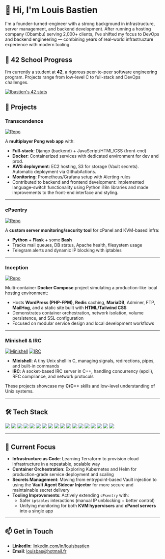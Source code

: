 # 👋 Hi, I'm Louis Bastien

I'm a founder-turned-engineer with a strong background in infrastructure, server management, and backend development. After running a hosting company (Obambu) serving 2,000+ clients, I’ve shifted my focus to DevOps and backend engineering — combining years of real-world infrastructure experience with modern tooling.


## 🏫 42 School Progress

I’m currently a student at **42**, a rigorous peer-to-peer software engineering program. Projects range from low-level C to full-stack and DevOps challenges.

[![lbastien's 42 stats](https://badge.mediaplus.ma/colorfulwaves/lbastien?1337Badge=off&UM6P=off)](https://github.com/oakoudad/badge42)


## 🚀 Projects

### Transcendence 
[![Repo](https://img.shields.io/badge/GitHub-Transcendence-blue?logo=github)](https://github.com/louis-bastien/ft_transcendence-showcase)

A **multiplayer Pong web app** with:
- **Full-stack**: Django (backend) + JavaScript/HTML/CSS (front-end)  
- **Docker**: Containerized services with dedicated environment for dev and prod. 
- **AWS deployment**: EC2 hosting, S3 for storage (Vault secrets). Automatic deployment via GithubActions.
- **Monitoring**: Prometheus/Grafana setup with Alerting rules
- Contributed to backend and frontend development: implemented language-switch functionality using Python i18n libraries and made improvements to the front-end interface and styling.

---

### cPsentry 
[![Repo](https://img.shields.io/badge/GitHub-cPsentry-blue?logo=github)](https://github.com/louis-bastien/cPsentry)

A **custom server monitoring/security tool** for cPanel and KVM-based infra:
- **Python** + **Flask** + some **Bash**  
- Tracks mail queues, DB status, Apache health, filesystem usage  
- Telegram alerts and dynamic IP blocking with iptables  

---

### Inception 
[![Repo](https://img.shields.io/badge/GitHub-Inception-blue?logo=github)](https://github.com/louis-bastien/inception)

Multi-container **Docker Compose** project simulating a production-like local hosting environment:
- Hosts **WordPress (PHP-FPM)**, **Redis** caching, **MariaDB**, Adminer, FTP, **MailHog**, and a static site built with **HTML/Tailwind CSS**  
- Demonstrates container orchestration, network isolation, volume persistence, and SSL configuration  
- Focused on modular service design and local development workflows

---

### Minishell & IRC

[![Minishell](https://img.shields.io/badge/GitHub-Minishell-blue?logo=github)](https://github.com/louis-bastien/minishell)
[![IRC](https://img.shields.io/badge/GitHub-IRC-blue?logo=github)](https://github.com/louis-bastien/IRC)

- **Minishell**: A tiny Unix shell in C, managing signals, redirections, pipes, and built-in commands  
- **IRC**: A socket-based IRC server in C++, handling concurrency (epoll), RFC compliance, and network protocols  

These projects showcase my **C/C++** skills and low-level understanding of Unix systems.

---

## 🛠 Tech Stack

<p align="left">
  <!-- LANGUAGE BADGES -->
  <img src="https://img.shields.io/badge/C-00599C?style=flat&logo=c&logoColor=white" />
  <img src="https://img.shields.io/badge/C++-00599C?style=flat&logo=c%2B%2B&logoColor=white" />
  <img src="https://img.shields.io/badge/Python-3670A0?style=flat&logo=python&logoColor=white" />
  <img src="https://img.shields.io/badge/Bash-4EAA25?style=flat&logo=gnubash&logoColor=white" />
  <img src="https://img.shields.io/badge/JavaScript-F7DF1E?style=flat&logo=javascript&logoColor=black" />
  <img src="https://img.shields.io/badge/HTML5-E34F26?style=flat&logo=html5&logoColor=white" />
  <img src="https://img.shields.io/badge/CSS3-1572B6?style=flat&logo=css3&logoColor=white" />

  <!-- FRAMEWORKS BADGES -->
  <img src="https://img.shields.io/badge/Django-092E20?style=flat&logo=django&logoColor=white" />
  <img src="https://img.shields.io/badge/Flask-000000?style=flat&logo=flask&logoColor=white" />

  <!-- DEVOPS / INFRA BADGES -->
  <img src="https://img.shields.io/badge/Docker-2496ED?style=flat&logo=docker&logoColor=white" />
  <img src="https://img.shields.io/badge/Linux-FCC624?style=flat&logo=linux&logoColor=black" />
  <img src="https://img.shields.io/badge/AWS-232F3E?style=flat&logo=amazon-aws&logoColor=white" />
  <img src="https://img.shields.io/badge/GitHub%20Actions-2088FF?style=flat&logo=github-actions&logoColor=white" />
  <img src="https://img.shields.io/badge/Prometheus-E6522C?style=flat&logo=prometheus&logoColor=white" />
  <img src="https://img.shields.io/badge/Grafana-F46800?style=flat&logo=grafana&logoColor=white" />

  <!-- LEARNING -->
  <img src="https://img.shields.io/badge/Terraform-844FBA?style=flat&logo=terraform&logoColor=white" />
  <img src="https://img.shields.io/badge/Kubernetes-326CE5?style=flat&logo=kubernetes&logoColor=white" />
  <img src="https://img.shields.io/badge/Vault-000000?style=flat&logo=vault&logoColor=white" />
</p>

---

## 🌱 Current Focus

- **Infrastructure as Code**: Learning Terraform to provision cloud infrastructure in a repeatable, scalable way  
- **Container Orchestration**: Exploring Kubernetes and Helm for production-grade service deployment and scaling  
- **Secrets Management**: Moving from entrypoint-based Vault injection to using the **Vault Agent Sidecar Injector** for more secure and maintainable secret delivery  
- **Tooling Improvements**: Actively extending `cPsentry` with:
  - Safer `iptables` interactions (manual IP unblocking + better control)
  - Unifying monitoring for both **KVM hypervisors** and **cPanel servers** into a single app

---

## 📫 Get in Touch

- **LinkedIn**: [linkedin.com/in/louisbastien](https://www.linkedin.com/in/louisbastien)  
- **Email**: louisbas@hotmail.fr

<!-- End of README -->
